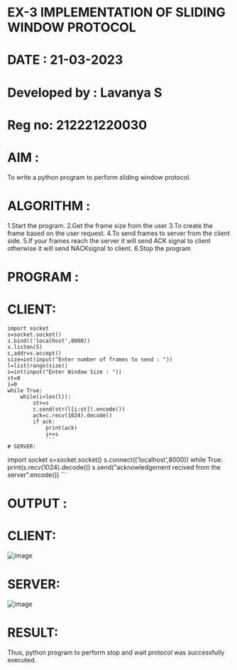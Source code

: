 # EX-3 IMPLEMENTATION OF SLIDING WINDOW PROTOCOL
# DATE : 21-03-2023
# Developed by : Lavanya S
# Reg no: 212221220030
# AIM :
To write a python program to perform sliding window protocol.

# ALGORITHM :
1.Start the program.
2.Get the frame size from the user
3.To create the frame based on the user request.
4.To send frames to server from the client side.
5.If your frames reach the server it will send ACK signal to client otherwise it will send NACKsignal to client.
6.Stop the program
# PROGRAM :
# CLIENT:
```
import socket
s=socket.socket()
s.bind(('localhost',8000))
s.listen(5)
c,addr=s.accept()
size=int(input("Enter number of frames to send : "))
l=list(range(size))
s=int(input("Enter Window Size : "))
st=0
i=0
while True:
    while(i<len(l)):
        st+=s
        c.send(str(l[i:st]).encode())
        ack=c.recv(1024).decode()
        if ack:
            print(ack)
            i+=s
            ```
# SERVER:
```
import socket
s=socket.socket()
s.connect(('localhost',8000))
while True:
    print(s.recv(1024).decode())
    s.send("acknowledgement recived from the server".encode())
    ```
# OUTPUT :
# CLIENT:

![image](https://github.com/LavanyaSIT/EX-3/assets/130207418/ced46e6d-06cc-4d07-94a9-689f9ce71df8)


 # SERVER:
![image](https://github.com/LavanyaSIT/EX-3/assets/130207418/2b7caae8-7aab-4a42-8997-8221fec9c85d)


 # RESULT:
Thus, python program to perform stop and wait protocol was successfully executed.

